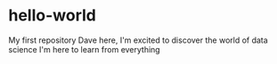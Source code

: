 # hello-world
My first repository
Dave here, I'm excited to discover the world of data science
I'm here to learn from everything
